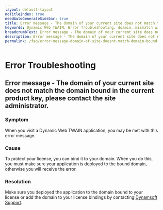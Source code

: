 ```yaml
---
layout: default-layout
noTitleIndex: true
needAutoGenerateSidebar: true
title: Error message - The domain of your current site does not match the domain bound in the current product key, please contact the site administrator.
keywords: Dynamic Web TWAIN, Error Troubleshooting, doamin, mismatch with product key
breadcrumbText: Error message - The domain of your current site does not match the domain bound in the current product key, please contact the site administrator.
description: Error message - The domain of your current site does not match the domain bound in the current product key, please contact the site administrator.
permalink: /faq/error-message-domain-of-site-doesnt-match-domain-bound-to-product-key.html
---
```


# Error Troubleshooting

## Error message - The domain of your current site does not match the domain bound in the current product key, please contact the site administrator.

### Symptom

When you visit a Dynamic Web TWAIN application, you may be met with this error message.

### Cause

To protect your license, you can bind it to your domain. When you do this, you must make sure your application is deployed to the bound domain, otherwise you will receive the error.

### Resolution

Make sure you deployed the application to the domain bound to your license or add the domain to your license bindings by contacting <a href="mailto:support@dynamsoft.com" target="_blank">Dynamsoft Support</a>.
